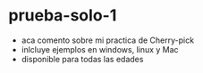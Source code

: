 # prueba-solo-1
* aca comento sobre mi practica de Cherry-pick
* inlcluye ejemplos en windows, linux y Mac
* disponible para todas las edades